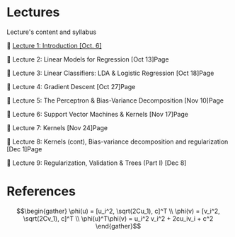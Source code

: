 
# Lectures

Lecture's content and syllabus

&#x1F4D1;  [Lecture 1: Introduction [Oct. 6]](1)

&#x1F4D1;  Lecture 2: Linear Models for Regression [Oct 13]Page

&#x1F4D1;  Lecture 3: Linear Classifiers: LDA & Logistic Regression [Oct 18]Page

&#x1F4D1;  Lecture 4: Gradient Descent [Oct 27]Page

&#x1F4D1;  Lecture 5: The Perceptron & Bias-Variance Decomposition [Nov 10]Page

&#x1F4D1;  Lecture 6: Support Vector Machines & Kernels [Nov 17]Page

&#x1F4D1;  Lecture 7: Kernels [Nov 24]Page

&#x1F4D1;  Lecture 8: Kernels (cont), Bias-variance decomposition and regularization [Dec 1]Page

&#x1F4D1;  Lecture 9: Regularization, Validation & Trees (Part I) [Dec 8]


# References

```math
\begin{gather}
\phi(u) = [u_i^2, \sqrt(2Cu_1), c]^T
\\
\phi(v) = [v_i^2, \sqrt(2Cv_1), c]^T
\\
\phi(u)^T\phi(v) = u_i^2 v_i^2 + 2cu_iv_i + c^2
\end{gather}
```
